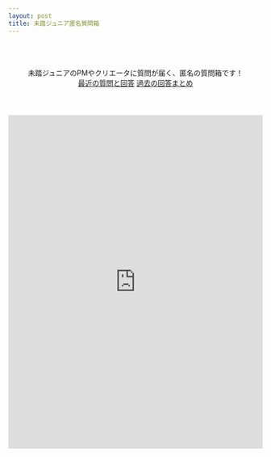 ```yaml
---
layout: post
title: 未踏ジュニア匿名質問箱
---
```


<style>
.iframe-form{
  margin: auto;
  display: block;
  height: 660px;
}
 
@media screen and (max-width: 600px){
  .iframe-form{
    height: 830px;
    width:  120%;
    margin-left: -30px;
  }
}
</style>

<p style="text-align:center; padding: 50px 0px 40px;">
  未踏ジュニアのPMやクリエータに質問が届く、匿名の質問箱です！<br>
  <a href="https://twitter.com/search?q=%E6%9C%AA%E8%B8%8F%E3%82%B8%E3%83%A5%E3%83%8B%E3%82%A2%E8%B3%AA%E5%95%8F%E7%AE%B1%20OR%20%23%E6%9C%AA%E8%B8%8F%E3%82%B8%E3%83%A5%E3%83%8B%E3%82%A2%E8%B3%AA%E5%95%8F%E7%AE%B1&src=typed_query&f=live" class="button" target="_blank">最近の質問と回答</a>
  <a href="https://helpfeel.com/mitoujr/" class="button" target="_blank" rel='noopener'>過去の回答まとめ</a>
</p>

<iframe src="https://docs.google.com/forms/d/e/1FAIpQLSdIRkBQEOh7OUjlvPD7IZDDVwPlms2rcXBPSpib0w25WRLWnQ/viewform?embedded=true" width="100%" class="iframe-form" frameborder="0" marginheight="0" marginwidth="0">Loading…</iframe>
